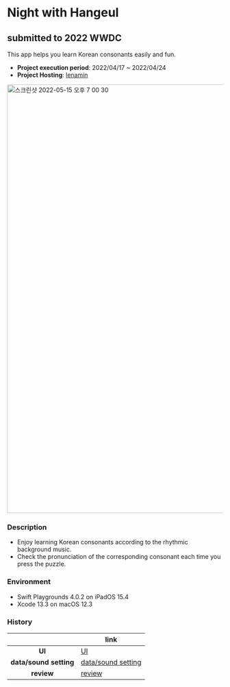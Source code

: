 # Night with Hangeul 
## submitted to 2022 WWDC 

This app helps you learn Korean consonants easily and fun. 
- **Project execution period**: 2022/04/17 ~ 2022/04/24 
- **Project Hosting**: [lenamin](https://github.com/lenamin)

<img width="1000" alt="스크린샷 2022-05-15 오후 7 00 30" src="https://user-images.githubusercontent.com/99120199/168467223-1a5b11d7-5285-480e-8f5d-284c4848840f.png">

### Description 
- Enjoy learning Korean consonants according to the rhythmic background music.
- Check the pronunciation of the corresponding consonant each time you press the puzzle.

### Environment 
- Swift Playgrounds 4.0.2 on iPadOS 15.4 
- Xcode 13.3 on macOS 12.3 

### History 
| |link|
|:-----:|---|
|**UI**|[UI](https://lenalog.notion.site/Night-with-Hangul-1-UI-cdd4a657c8a444e59f05a8bd3d78cb8e)|
|**data/sound setting**|[data/sound setting](https://lenalog.notion.site/Night-with-Hangul-1-UI-cdd4a657c8a444e59f05a8bd3d78cb8e)|
|**review**|[review](https://lenalog.notion.site/Night-with-hangeul-3-Code-Review-0e8897b20a19468184f929c0036c4596)|



